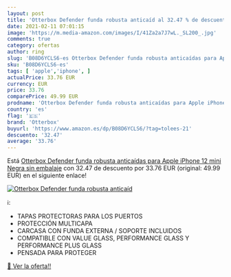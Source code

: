```yaml
---
layout: post
title: 'Otterbox Defender funda robusta anticaíd al 32.47 % de descuento'
date: 2021-02-11 07:01:15
image: 'https://m.media-amazon.com/images/I/41Za2a7J7wL._SL200_.jpg'
comments: true
category: ofertas
author: ring
slug: 'B08D6YCLS6-es Otterbox Defender funda robusta anticaídas para Apple...'
sku: 'B08D6YCLS6-es'
tags: [ 'apple','iphone', ]
actualPrice: 33.76 EUR
currency: EUR
price: 33.76
comparePrice: 49.99 EUR
prodname: 'Otterbox Defender funda robusta anticaídas para Apple iPhone 12 mini Negra  sin embalaje'
country: 'es'
flag: '🇪🇸'
brand: 'Otterbox'
buyurl: 'https://www.amazon.es/dp/B08D6YCLS6/?tag=tolees-21'
descuento: '32.47'
average: '33.76'
---
```


Está [Otterbox Defender funda robusta anticaídas para Apple iPhone 12 mini Negra  sin embalaje](https://www.amazon.es/dp/B08D6YCLS6/?tag=tolees-21) con 32.47 de descuento por 33.76 EUR (original: 49.99 EUR) en el siguiente enlace!

[![Otterbox Defender funda robusta anticaíd](https://m.media-amazon.com/images/I/41Za2a7J7wL._SL200_.jpg)](https://www.amazon.es/dp/B08D6YCLS6/?tag=tolees-21)

ℹ️:

- TAPAS PROTECTORAS PARA LOS PUERTOS
- PROTECCIÓN MULTICAPA
- CARCASA CON FUNDA EXTERNA / SOPORTE INCLUIDOS
- COMPATIBLE CON VALUE GLASS, PERFORMANCE GLASS Y PERFORMANCE PLUS GLASS
- PENSADA PARA PROTEGER

[🛒 Ver la oferta!!](https://www.amazon.es/dp/B08D6YCLS6/?tag=tolees-21)
